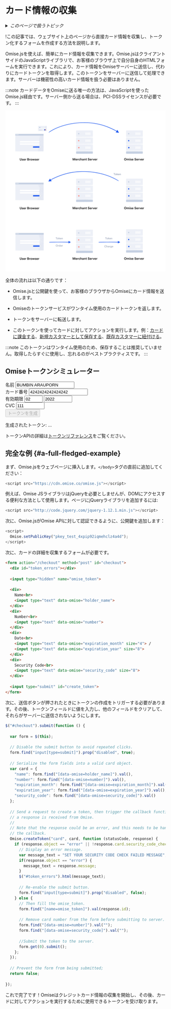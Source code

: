 ---
---
# カード情報の収集
<details>
  <summary><em>このページで扱うトピック</em></summary>

- [完全な例](#a-full-fledged-example)

</details>

!この記事では、ウェブサイト上のページから直接カード情報を収集し、トークン化するフォームを作成する方法を説明します。

Omise.jsを使えば、簡単にカード情報を収集できます。Omise.jsはクライアントサイドのJavaScriptライブラリで、お客様のブラウザ上で自分自身のHTMLフォームを実行できます。これにより、カード情報をOmiseサーバーに送信し、代わりにカードトークンを取得します。このトークンをサーバーに送信して処理できます。サーバーは機密性の高いカード情報を扱う必要はありません。

:::note
カードデータをOmiseに送る唯一の方法は、JavaScriptを使ったOmise.js経由です。サーバー側から送る場合は、PCI-DSSライセンスが必要です。
:::

![small_token](/img/small_token@2x.jpg)

全体の流れは以下の通りです：

- Omise.jsと公開鍵を使って、お客様のブラウザからOmiseにカード情報を送信します。

- Omiseのトークンサービスがワンタイム使用のカードトークンを返します。

- トークンをサーバーに転送します。

- このトークンを使ってカードに対してアクションを実行します。例：[カードに課金する](/charges-api#create-a-charge)、[新規カスタマーとして保存する](/customers-api#create-a-customer)、[既存カスタマーに紐付ける](/customers-api#update-a-customer)。

:::note
このトークンはワンタイム使用のため、保存することは推奨していません。取得したらすぐに使用し、忘れるのがベストプラクティスです。
:::

## Omiseトークンシミュレーター

<div className="card-block">
    <form
      action="/checkout"
      method="post"
      id="checkout"
      className="card-form"
      data-gtm-form-interact-id="0"
      style={{ opacity: 1 }}
    >
      <input type="hidden" name="omise_token" />
      <div className="row">
        <label>名前</label>
        <input type="text" data-omise="holder_name" value="BUMBIN ARAUPORN" data-gtm-form-interact-field-id="0" />
      </div>
      <div className="row">
        <label>カード番号</label>
        <input type="text" data-omise="number" value="4242424242424242" />
      </div>
      <div className="row">
        <label>有効期限</label>
        <input type="text" data-omise="expiration_month" size="4" value="02" />
        <input type="text" data-omise="expiration_year" size="8" value="2022" />
      </div>
      <div className="row">
        <label>CVC</label>
        <input type="text" data-omise="security_code" size="8" value="111" />
      </div>
      <div className="row card-form-submit-row">
        <input type="submit" id="create_token" style={{ marginTop: '16px' }}  value="トークンを生成" className="PrimaryButton" disabled />
      </div>
    </form>
</div>

生成されたトークン: ...

トークンAPIの詳細は[トークンリファレンス](/tokens-api)をご覧ください。

## 完全な例 {#a-full-fledged-example}

まず、Omise.jsをウェブページに挿入します。`</body>`タグの直前に追加してください：

```javascript
<script src="https://cdn.omise.co/omise.js"></script>
```
例えば、Omise JSライブラリはjQueryを必要としませんが、DOMにアクセスする便利な方法として使用します。ページにjQueryライブラリを追加するには:

```javascript
<script src="http://code.jquery.com/jquery-1.12.1.min.js"></script>
```
次に、Omise.jsがOmise APIに対して認証できるように、公開鍵を追加します：

```javascript
<script>
  Omise.setPublicKey("pkey_test_4xpip92iqmehclz4a4d");
</script>
```

次に、カードの詳細を収集するフォームが必要です。

```html
<form action="/checkout" method="post" id="checkout">
  <div id="token_errors"></div>

  <input type="hidden" name="omise_token">

  <div>
    Name<br>
    <input type="text" data-omise="holder_name">
  </div>
  <div>
    Number<br>
    <input type="text" data-omise="number">
  </div>
  <div>
    Date<br>
    <input type="text" data-omise="expiration_month" size="4"> /
    <input type="text" data-omise="expiration_year" size="8">
  </div>
  <div>
    Security Code<br>
    <input type="text" data-omise="security_code" size="8">
  </div>

  <input type="submit" id="create_token">
</form>
```

次に、送信ボタンが押されたときにトークンの作成をトリガーする必要があります。その後、トークンフィールドに値を入力し、他のフィールドをクリアして、それらがサーバーに送信されないようにします。

```javascript
$("#checkout").submit(function () {

  var form = $(this);

  // Disable the submit button to avoid repeated clicks.
  form.find("input[type=submit]").prop("disabled", true);

  // Serialize the form fields into a valid card object.
  var card = {
    "name": form.find("[data-omise=holder_name]").val(),
    "number": form.find("[data-omise=number]").val(),
    "expiration_month": form.find("[data-omise=expiration_month]").val(),
    "expiration_year": form.find("[data-omise=expiration_year]").val(),
    "security_code": form.find("[data-omise=security_code]").val()
  };

  // Send a request to create a token, then trigger the callback function once
  // a response is received from Omise.
  //
  // Note that the response could be an error, and this needs to be handled within
  // the callback.
  Omise.createToken("card", card, function (statusCode, response) {
    if (response.object == "error" || !response.card.security_code_check) {
      // Display an error message.
      var message_text = "SET YOUR SECURITY CODE CHECK FAILED MESSAGE";
      if(response.object == "error") {
        message_text = response.message;
      }
      $("#token_errors").html(message_text);

      // Re-enable the submit button.
      form.find("input[type=submit]").prop("disabled", false);
    } else {
      // Then fill the omise_token.
      form.find("[name=omise_token]").val(response.id);

      // Remove card number from the form before submitting to server.
      form.find("[data-omise=number]").val("");
      form.find("[data-omise=security_code]").val("");

      //Submit the token to the server.
      form.get(0).submit();
    };
  });

  // Prevent the form from being submitted;
  return false;

});
```
これで完了です！Omiseはクレジットカード情報の収集を開始し、その後、カードに対してアクションを実行するために使用できるトークンを受け取ります。
